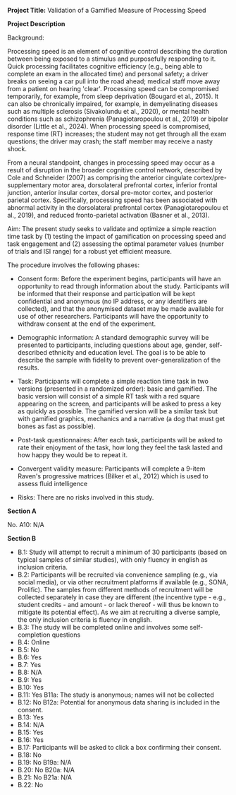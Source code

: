 **Project Title:** Validation of a Gamified Measure of Processing Speed

**Project Description**

Background:

Processing speed is an element of cognitive control describing the duration between being exposed to a stimulus and purposefully responding to it. Quick processing facilitates cognitive efficiency (e.g., being able to complete an exam in the allocated time) and personal safety; a driver breaks on seeing a car pull into the road ahead; medical staff move away from a patient on hearing 'clear'. Processing speed can be compromised temporarily, for example, from sleep deprivation (Bougard et al., 2015). It can also be chronically impaired, for example, in demyelinating diseases such as multiple sclerosis (Sivakolundu et al., 2020), or mental health conditions such as schizophrenia (Panagiotaropoulou et al., 2019) or bipolar disorder (Little et al., 2024). When processing speed is compromised, response time (RT) increases; the student may not get through all the exam questions; the driver may crash; the staff member may receive a nasty shock.

From a neural standpoint, changes in processing speed may occur as a result of disruption in the broader cognitive control network, described by Cole and Schneider (2007) as comprising the anterior cingulate cortex/pre-supplementary motor area, dorsolateral prefrontal cortex, inferior frontal junction, anterior insular cortex, dorsal pre-motor cortex, and posterior parietal cortex. Specifically, processing speed has been associated with abnormal activity in the dorsolateral prefrontal cortex (Panagiotaropoulou et al., 2019), and reduced fronto-parietal activation (Basner et al., 2013).

Aim: The present study seeks to validate and optimize a simple reaction time task by (1) testing the impact of gamification on processing speed and task engagement and (2) assessing the optimal parameter values (number of trials and ISI range) for a robust yet efficient measure.

The procedure involves the following phases:


- Consent form: Before the experiment begins, participants will have an opportunity to read through information about the study. 
Participants will be informed that their response and participation will be kept confidential and anonymous (no IP address, or any identifiers are collected), and that the anonymised dataset may be made available for use of other researchers. 
Participants will have the opportunity to withdraw consent at the end of the experiment.

- Demographic information: A standard demographic survey will be presented to participants, including questions about age, gender, self-described ethnicity and education level. The goal is to be able to describe the sample with fidelity to prevent over-generalization of the results.

- Task: Participants will complete a simple reaction time task in two versions (presented in a randomized order): basic and gamified. 
The basic version will consist of a simple RT task with a red square appearing on the screen, and participants will be asked to press a key as quickly as possible. 
The gamified version will be a similar task but with gamified graphics, mechanics and a narrative (a dog that must get bones as fast as possible). 

- Post-task questionnaires: After each task, participants will be asked to rate their enjoyment of the task, how long they feel the task lasted and how happy they would be to repeat it.

- Convergent validity measure: Participants will complete a 9-item Raven's progressive matrices (Bilker et al., 2012) which is used to assess fluid intelligence

- Risks: There are no risks involved in this study.

**Section A**

No.
A10: N/A

**Section B**

- B.1: Study will attempt to recruit a minimum of 30 participants (based on typical samples of similar studies), with only fluency in english as inclusion criteria.
- B.2: Participants will be recruited via convenience sampling (e.g., via social media), or via other recruitment platforms if available (e.g., SONA, Prolific). The samples from different methods of recruitment will be collected separately in case they are different (the incentive type - e.g., student credits - and amount - or lack thereof - will thus be known to mitigate its potential effect). As we aim at recruiting a diverse sample, the only inclusion criteria is fluency in english.
- B.3: The study will be completed online and involves some self-completion questions
- B.4: Online
- B.5: No
- B.6: Yes
- B.7: Yes
- B.8: N/A
- B.9: Yes
- B.10: Yes
- B.11: Yes
    B11a: The study is anonymous; names will not be collected
- B.12: No
    B12a: Potential for anonymous data sharing is included in the consent.
- B.13: Yes
- B.14: N/A
- B.15: Yes
- B.16: Yes
- B.17: Participants will be asked to click a box confirming their consent.
- B.18: No
- B.19: No
    B19a: N/A
- B.20: No
    B20a: N/A
- B.21: No
    B21a: N/A
- B.22: No